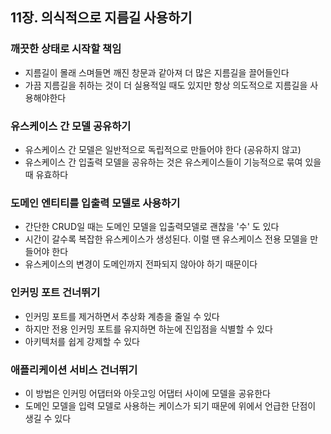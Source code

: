 ## 11장. 의식적으로 지름길 사용하기

### 깨끗한 상태로 시작할 책임
- 지름길이 몰래 스며들면 깨진 창문과 같아져 더 많은 지름길을 끌어들인다
- 가끔 지름길을 취하는 것이 더 실용적일 때도 있지만 항상 의도적으로 지름길을 사용해야한다

### 유스케이스 간 모델 공유하기
- 유스케이스 간 모델은 일반적으로 독립적으로 만들어야 한다 (공유하지 않고)
- 유스케이스 간 입출력 모델을 공유하는 것은 유스케이스들이 기능적으로 묶여 있을 때 유효하다

### 도메인 엔티티를 입출력 모델로 사용하기
- 간단한 CRUD일 때는 도메인 모델을 입출력모델로 괜찮을 '수' 도 있다 
- 시간이 갈수록 복잡한 유스케이스가 생성된다. 이럴 땐 유스케이스 전용 모델을 만들어야 한다
- 유스케이스의 변경이 도메인까지 전파되지 않아야 하기 때문이다

### 인커밍 포트 건너뛰기
- 인커밍 포트를 제거하면서 추상화 계층을 줄일 수 있다 
- 하지만 전용 인커밍 포트를 유지하면 하눈에 진입점을 식별할 수 있다
- 아키텍처를 쉽게 강제할 수 있다

### 애플리케이션 서비스 건너뛰기
- 이 방법은 인커밍 어댑터와 아웃고잉 어댑터 사이에 모델을 공유한다
- 도메인 모델을 입력 모델로 사용하는 케이스가 되기 때문에 위에서 언급한 단점이 생길 수 있다 